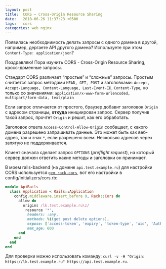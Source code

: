 ```yaml
---
layout: post
title:  CORS – Cross-Origin Resource Sharing
date:   2018-06-26 11:37:23 +0500
tags:   cors
categories: web nginx
---
```



Появилась необходиимость делать запросы с одного домена в другой, например, дергаете API другого домена? Используете при этом `Content-Type: application/json`?

Поздравляю! Пора изучить CORS - Cross-Origin Resource Sharing, кросс-доменные запросы.

Стандарт CORS различает “простые” и “сложные” запросы. Простым считается запрос методами `HEAD, GET, POST` и заголовками: `Accept, Accept-Language, Content-Language, Last-Event-ID`, `Content-Type`, но только со значениями: `application/x-www-form-urlencoded, multipart/form-data, text/plain`

Если запрос отличается от простого, браузер добавит заголовок `Origin` с адресом страницы, **откуда** инициирован запрос. Сервер получив такой запрос, прочтет `Origin` и решит, как его обработать.

Заголовок ответа `Access-Control-Allow-Origin` сообащает, с какого домена разрешено запрашивать данные. Это может быть как веб-адрес, так и знак `*`, если разрешено всем. Несколько адресов через запятую не поддерживается.

Клиент сначала сделает запрос `OPTIONS` (*preflight request*), на который сервер должен ответить какие методы и заголовки он принимает.

В моем rails-backend (на домене `api.test.example.ru`) для настройки CORS используется [`gem rack-cors`](https://github.com/cyu/rack-cors), вот его настройки в config/initializers/cors.rb:
```ruby
module ApiRails
  class Application < Rails::Application
    config.middleware.insert_before 0, Rack::Cors do
      allow do
        origins /lk.test.example.ru\z/
         resource '*',
          headers: :any,
          methods: %i(get post delete options),
          expose: ['access-token', 'expiry', 'token-type', 'uid', 'Authorization'],
          max_age: 600
      end
    end
  end
end
```
Для проверки можно использовать команду:
`curl -v -H "Origin: https://lk.test.example.ru" https://api.test.example.ru`.

